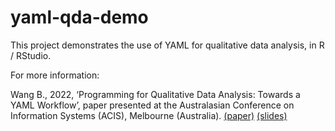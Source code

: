 # yaml-qda-demo

This project demonstrates the use of YAML for qualitative data analysis, in R / RStudio.

For more information:

Wang B., 2022, ‘Programming for Qualitative Data Analysis: Towards a YAML Workflow’, paper presented at the Australasian Conference on Information Systems (ACIS), Melbourne (Australia). [(paper)](https://aisel.aisnet.org/acis2022/17/) [(slides)](https://blairwang.b-cdn.net/attachments/ACIS2022-YAML-Slides-rev02.pdf)

